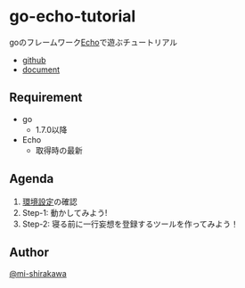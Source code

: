 # go-echo-tutorial

goのフレームワーク[Echo](https://echo.labstack.com)で遊ぶチュートリアル

- [github](https://github.com/labstack/echo)
- [document](https://echo.labstack.com)

## Requirement

- go
    - 1.7.0以降
- Echo
    - 取得時の最新

## Agenda

1. [環境設定](https://github.com/dip-dev/go-echo-tutorial/blob/master/環境設定.md)の確認
1. Step-1: 動かしてみよう!
1. Step-2: 寝る前に一行妄想を登録するツールを作ってみよう！


## Author

[@mi-shirakawa](https://github.com/mi-shirakawa)
